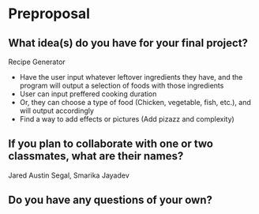 # Preproposal

## What idea(s) do you have for your final project?

Recipe Generator
- Have the user input whatever leftover ingredients they have, and the program will output a selection of foods with those ingredients
- User can input preffered cooking duration 
- Or, they can choose a type of food (Chicken, vegetable, fish, etc.), and will output accordingly
- Find a way to add effects or pictures (Add pizazz and complexity)

## If you plan to collaborate with one or two classmates, what are their names?

Jared Austin Segal, Smarika Jayadev

## Do you have any questions of your own?


